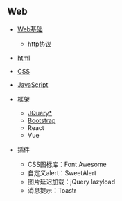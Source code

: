 ## Web

- [Web基础](Basic_of_Web.md)
	- [http协议](http_protocol.md)
- [html](html.md)
- [CSS](CSS.md)
- [JavaScript](JavaScript.md)

- 框架
	- [JQuery\*](jQuery.md)
	- [Bootstrap](Bootstrap.md)
	- React
	- Vue

- 插件
	- CSS图标库：Font Awesome
	- 自定义alert：SweetAlert
	- 图片延迟加载：jQuery lazyload
	- 消息提示：Toastr

